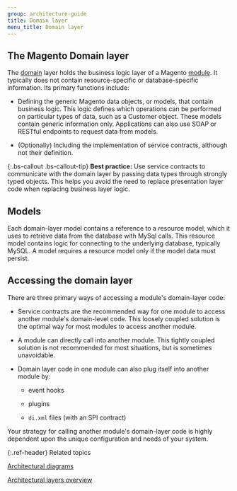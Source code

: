 ```yaml
---
group: architecture-guide
title: Domain layer
menu_title: Domain layer
---
```


## The Magento Domain layer

The [domain](https://glossary.magento.com/domain) layer holds the business logic layer of a Magento [module](https://glossary.magento.com/module). It typically does not contain resource-specific or database-specific information. Its primary functions include:

*  Defining the generic Magento data objects, or models, that contain business logic. This logic defines which operations can be performed on particular types of data, such as a Customer object. These models contain generic information only. Applications can also use SOAP or RESTful endpoints to request data from models.

*  (Optionally) Including the implementation of service contracts, although not their definition.

{:.bs-callout .bs-callout-tip}
**Best practice:** Use service contracts to communicate with the domain layer by passing data types through strongly typed objects. This helps you avoid the need to replace presentation layer code when replacing business layer logic.

## Models

Each domain-layer model contains a reference to a resource model, which it uses to retrieve data from the database with MySql calls. This resource model contains logic for connecting to the underlying database, typically MySQL. A model requires a resource model only if the model data must persist.

## Accessing the domain layer

There are three primary ways of accessing a module's domain-layer code:

*  Service contracts are the recommended way for one module to access another module's domain-level code. This loosely coupled solution is the optimal way for most modules to access another module.

*  A module can directly call into another module. This tightly coupled solution is not recommended for most situations, but is sometimes unavoidable.

*  Domain layer code in one module can also plug itself into another module by:

   *  event hooks

   *  plugins

   *  `di.xml` files (with an SPI contract)

Your strategy for calling another module's domain-layer code is highly dependent upon the unique configuration and needs of your system.

{:.ref-header}
Related topics

[Architectural diagrams]({{page.baseurl}}/architecture/archi_perspectives/arch_diagrams.html)

[Architectural layers overview]({{page.baseurl}}/architecture/archi_perspectives/ALayers_intro.html)
